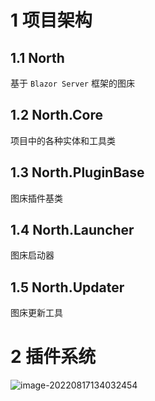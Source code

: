 # 1 项目架构

## 1.1 North

基于 `Blazor Server` 框架的图床











## 1.2 North.Core

项目中的各种实体和工具类

## 1.3 North.PluginBase

图床插件基类

## 1.4 North.Launcher

图床启动器

## 1.5 North.Updater

图床更新工具

# 2 插件系统

![image-20220817134032454](http://imagebed.krins.cloud/api/image/H44HX2DX.png)
